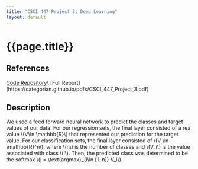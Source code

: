 ```yaml
---
title: "CSCI 447 Project 3: Deep Learning"
layout: default
---
```


<h1>{{page.title}}</h1>

<h2>References</h2>
<a href = "https://github.com/EthanSkelton9/csci447_project3">Code Repository</a>\
[Full Report](https://categorian.github.io/pdfs/CSCI_447_Project_3.pdf)

<h2>Description</h2>
<p>
We used a feed forward neural network to predict the classes and target values of our data. For our regression sets, the final layer consisted of a real value \(V\in \mathbb{R}\) that represented our prediction for the target value. For our classification sets, the final layer consisted of \(V \in \mathbb{R}^n\), where \(n\) is the number of classes and \(V_i\) is the value associated with class \(i\). Then, the predicted class was determined to be the softmax \(j = \text{argmax}_{i\in [1..n]} V_i\).
</p>
